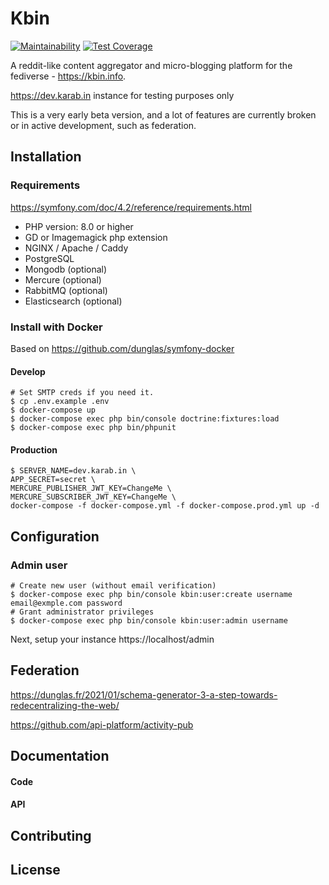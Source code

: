 # Kbin

[![Maintainability](https://api.codeclimate.com/v1/badges/ee285c05da04524ea2f9/maintainability)](https://codeclimate.com/github/ernestwisniewski/kbin/maintainability)
[![Test Coverage](https://api.codeclimate.com/v1/badges/ee285c05da04524ea2f9/test_coverage)](https://codeclimate.com/github/ernestwisniewski/kbin/test_coverage)

A reddit-like content aggregator and micro-blogging platform for the fediverse - https://kbin.info.

https://dev.karab.in instance for testing purposes only

This is a very early beta version, and a lot of features are currently broken or in active development, such as federation.

## Installation

### Requirements

https://symfony.com/doc/4.2/reference/requirements.html

* PHP version: 8.0 or higher
* GD or Imagemagick php extension
* NGINX / Apache / Caddy
* PostgreSQL
* Mongodb (optional)
* Mercure (optional)
* RabbitMQ (optional)
* Elasticsearch (optional)

### Install with Docker

Based on https://github.com/dunglas/symfony-docker

#### Develop

```console
# Set SMTP creds if you need it.
$ cp .env.example .env
$ docker-compose up
$ docker-compose exec php bin/console doctrine:fixtures:load
$ docker-compose exec php bin/phpunit
```

#### Production

```console
$ SERVER_NAME=dev.karab.in \
APP_SECRET=secret \
MERCURE_PUBLISHER_JWT_KEY=ChangeMe \
MERCURE_SUBSCRIBER_JWT_KEY=ChangeMe \
docker-compose -f docker-compose.yml -f docker-compose.prod.yml up -d
```

## Configuration

### Admin user

```console
# Create new user (without email verification)
$ docker-compose exec php bin/console kbin:user:create username email@exmple.com password
# Grant administrator privileges
$ docker-compose exec php bin/console kbin:user:admin username
```

Next, setup your instance https://localhost/admin

## Federation

https://dunglas.fr/2021/01/schema-generator-3-a-step-towards-redecentralizing-the-web/

https://github.com/api-platform/activity-pub

## Documentation

#### Code

#### API

## Contributing

## License
